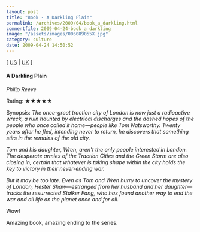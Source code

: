 ```yaml
---
layout: post
title: "Book - A Darkling Plain"
permalink: /archives/2009/04/book_a_darkling.html
commentfile: 2009-04-24-book_a_darkling
image: "/assets/images/006089055X.jpg"
category: culture
date: 2009-04-24 14:50:52
---
```


\[ [US](http://www.amazon.com/o/asin/006089055X) | [UK](http://www.amazon.co.uk/o/asin/006089055X) \]

#### A Darkling Plain

<em>Philip Reeve</em>

Rating: ★★★★★

<div class="book_synopsis" markdown="1">
Synopsis: <em>The once-great traction city of London is now just a radioactive wreck, a ruin haunted by electrical discharges and the dashed hopes of the people who once called it home—people like Tom Natsworthy. Twenty years after he fled, intending never to return, he discovers that something stirs in the remains of the old city.

Tom and his daughter, Wren, aren't the only people interested in London. The desperate armies of the Traction Cities and the Green Storm are also closing in, certain that whatever is taking shape within the city holds the key to victory in their never-ending war.

But it may be too late. Even as Tom and Wren hurry to uncover the mystery of London, Hester Shaw—estranged from her husband and her daughter—tracks the resurrected Stalker Fang, who has found another way to end the war and all life on the planet once and for all. </em>

</div>

Wow!

Amazing book, amazing ending to the series.
